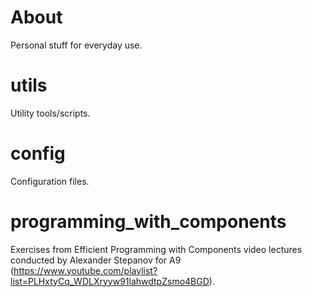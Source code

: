 # About
Personal stuff for everyday use.

# utils
Utility tools/scripts.

# config
Configuration files.

# programming_with_components
Exercises from Efficient Programming with Components video lectures conducted by Alexander Stepanov for A9 (https://www.youtube.com/playlist?list=PLHxtyCq_WDLXryyw91lahwdtpZsmo4BGD).
